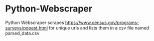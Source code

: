 # Python-Webscraper

Python Webscraper scrapes https://www.census.gov/programs-surveys/popest.html for unique urls and lists them in a csv file named parsed_data.csv
